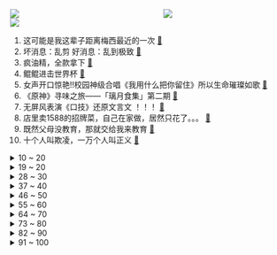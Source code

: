 <div >
	<a style="float:left;width:55%;" href = "https://github.com/anuraghazra/github-readme-stats">
	 <img src = "https://github-readme-stats.vercel.app/api?username=iuuuuuaena&theme=buefy&show_icons=true"/>
	</a>
	<a  style="float:right;width:45%" href = "https://github.com/anuraghazra/github-readme-stats">
	 <img  src="https://github-readme-stats.vercel.app/api/top-langs/?username=anuraghazra&layout=compact"/>
	</a>
	</div>

[![](https://img.shields.io/badge/jxd-@jxdgogogo.xyz-yellowgreen.svg)](https://www.jxdgogogo.xyz)<br>
1. 这可能是我这辈子距离梅西最近的一次 [:link:](//www.bilibili.com/video/BV1qR4y1o7WW) <br>
2. 坏消息：乱剪  好消息：乱到极致 [:link:](//www.bilibili.com/video/BV1N8411777V) <br>
3. 疯油精，全款拿下 [:link:](//www.bilibili.com/video/BV1ZM411r7n7) <br>
4. 鲲鲲进击世界杯 [:link:](//www.bilibili.com/video/BV1ng411v7ZM) <br>
5. 女声开口惊艳!!校园神级合唱《我用什么把你留住》所以生命璀璨如歌 [:link:](//www.bilibili.com/video/BV1fe4y1p7Co) <br>
6. 《原神》寻味之旅——「璃月食集」第二期 [:link:](//www.bilibili.com/video/BV19M411r7K9) <br>
7. 无屏风表演《口技》还原文言文 ！！！ [:link:](//www.bilibili.com/video/BV1JD4y1e7Q4) <br>
8. 店里卖1588的招牌菜，自己在家做，居然只花了。。。 [:link:](//www.bilibili.com/video/BV17M411r7Sc) <br>
9. 既然父母没教育，那就交给我来教育 [:link:](//www.bilibili.com/video/BV1214y1J7TJ) <br>
10. 十个人叫欺凌，一万个人叫正义 [:link:](//www.bilibili.com/video/BV1Hg411q7He) <br>
<details>
<summary>10 ~ 20</summary>

11. （路见不平三部曲）三  有其子必有其父 [:link:](//www.bilibili.com/video/BV1QD4y1s7AM) <br>
12. 百万粉丝美食UP主开什么车？王师傅和小毛毛座驾曝光！ [:link:](//www.bilibili.com/video/BV11R4y1o7c1) <br>
13. 《那个我未曾上手 但却无比熟悉的游戏》 [:link:](//www.bilibili.com/video/BV1Wv4y127Ax) <br>
14. 「世界的名字」——布洛妮娅「真理之律者」角色预告 [:link:](//www.bilibili.com/video/BV1r841177nX) <br>
15. 米 津 玄 师 被 创 飞 [:link:](//www.bilibili.com/video/BV1Te4y1p7Tw) <br>
16. 苟且偷生 [:link:](//www.bilibili.com/video/BV1nY411o7Up) <br>
17. 本来挺喜欢阿文的 [:link:](//www.bilibili.com/video/BV1gM411r7Vv) <br>
18. 许嵩 你还我冠军！ [:link:](//www.bilibili.com/video/BV1fG4y1R73L) <br>
19. 一个小女孩不慎食用了96颗大麻软糖，这是她的大脑发生的变化 [:link:](//www.bilibili.com/video/BV1fg411v7fL) <br>
</details>
<details>
<summary>19 ~ 20</summary>

20. 太惊艳了！终于见到真正的四水归堂了，场景真的太美了，佩服古人的智慧 [:link:](//www.bilibili.com/video/BV1eR4y1o7zf) <br>
21. 看看大学生如何生活 [:link:](//www.bilibili.com/video/BV1Eg411p7iK) <br>
22. 输给日本后，德国球迷的愤怒 [:link:](//www.bilibili.com/video/BV1fW4y1W7gb) <br>
23. 【时代少年团】《光环中的少年——“象限”》（上） [:link:](//www.bilibili.com/video/BV1544y1X777) <br>
24. 中老年高校直播间.... [:link:](//www.bilibili.com/video/BV1BW4y1x7Wh) <br>
25. 我管不住我的嘴#胡说八道 #精神状态 [:link:](//www.bilibili.com/video/BV1S24y1y75U) <br>
26. 羊村（1） [:link:](//www.bilibili.com/video/BV1Xt4y1N73i) <br>
27. “八十年前的话，现在听起来多么讽刺” [:link:](//www.bilibili.com/video/BV17W4y1W7Rs) <br>
28. 中式rap [:link:](//www.bilibili.com/video/BV1mW4y1W7XH) <br>
</details>
<details>
<summary>28 ~ 30</summary>

29. 十年前被骂惨，它们真的是烂剧吗？ [:link:](//www.bilibili.com/video/BV1dY411R7Li) <br>
30. 前排同学做操vs后排同学做操 [:link:](//www.bilibili.com/video/BV1S24y1y7Xu) <br>
31. 你 先 开 的！【Theshy的奇妙冒险04】 [:link:](//www.bilibili.com/video/BV1gD4y1x7zJ) <br>
32. “这是有多么热爱足球呀，一张口就是满分作文！” [:link:](//www.bilibili.com/video/BV1SG4y1V7jz) <br>
33. 为了揭开学校网红奶茶店员口罩下的面目，还撕烂一件衣服 [:link:](//www.bilibili.com/video/BV1Jv4y1272T) <br>
34. 【南天门计划】“本片内容，纯属科幻。” [:link:](//www.bilibili.com/video/BV1CG4y147MM) <br>
35. 首次回应！网传“圆通之子”是真的吗？500w粉能女装吗？ [:link:](//www.bilibili.com/video/BV1i44y1X7Ps) <br>
36. 活活笑死，年度最离谱骂战！汪小菲｜大S｜张兰｜小S [:link:](//www.bilibili.com/video/BV1314y1p7rF) <br>
37. 笑吐了！这期真的土到飙泪！！！ [:link:](//www.bilibili.com/video/BV15G4y1d7Cy) <br>
</details>
<details>
<summary>37 ~ 40</summary>

38. 卡塔尔世界杯开幕式上的残障男孩 [:link:](//www.bilibili.com/video/BV17P4y1R7H7) <br>
39. 男友在你面前VS男友在闺蜜面前 [:link:](//www.bilibili.com/video/BV1Q44y1X7hb) <br>
40. “你看，这世界开满了花。” [:link:](//www.bilibili.com/video/BV188411777x) <br>
41. 终于来了今天。世界杯日本vs德国。交给我们日本吧。 [:link:](//www.bilibili.com/video/BV1J3411f74M) <br>
42. 你们能面对这么多领导吗？ [:link:](//www.bilibili.com/video/BV1PK411o7Kh) <br>
43. 终于说服小霉猫跳这个舞了 [:link:](//www.bilibili.com/video/BV13G4y1d7N8) <br>
44. 你们猜猜我家隔壁住了谁 [:link:](//www.bilibili.com/video/BV1xD4y1s7Td) <br>
45. 《李信四周年生日与反甲宣传片》（剧场版） [:link:](//www.bilibili.com/video/BV13R4y1o71j) <br>
46. 爱没有捷径 [:link:](//www.bilibili.com/video/BV1CM411C7Uy) <br>
</details>
<details>
<summary>46 ~ 50</summary>

47. 破案了，回“6”的原因找到了 [:link:](//www.bilibili.com/video/BV1n24y1C7tG) <br>
48. 知道自己火了后 卡塔尔小王子为国内网友录制了一条视频 [:link:](//www.bilibili.com/video/BV1Pv4y12779) <br>
49. 妈传菜是什么梗【梗指南】 [:link:](//www.bilibili.com/video/BV1EM411r7Rv) <br>
50. 小狗这次的选择很坚定！ [:link:](//www.bilibili.com/video/BV1jd4y1t7q7) <br>
51. 越杀369：你3级就越我防御塔的啊？真的假的？啊！！ [:link:](//www.bilibili.com/video/BV17P4y1R7Sx) <br>
52. 国足：最终还是我一个人扛下了所有 [:link:](//www.bilibili.com/video/BV1U24y117fq) <br>
53. 【罗翔】倒卖三星堆文物该怎么判？ [:link:](//www.bilibili.com/video/BV1ie4y1p792) <br>
54. 卡塔尔：我球技不行，但我历史可好了 [:link:](//www.bilibili.com/video/BV1c3411f7mN) <br>
55. 恋爱脑真下头 [:link:](//www.bilibili.com/video/BV1vM411C7yq) <br>
</details>
<details>
<summary>55 ~ 60</summary>

56. 【花小烙】为什么压力一大，你的身体就很容易出现各种问题？ [:link:](//www.bilibili.com/video/BV1oG4y1R7Mp) <br>
57. 俄罗斯派对的片段 [:link:](//www.bilibili.com/video/BV1V44y1X7tj) <br>
58. 什么？“中国队”居然也参加世界杯了？ [:link:](//www.bilibili.com/video/BV1re4y1s7Ao) <br>
59. 暴 雪 现 状 [:link:](//www.bilibili.com/video/BV1TP411u735) <br>
60. 我发音不标准，你看字幕就好！ [:link:](//www.bilibili.com/video/BV1PP411u7Jm) <br>
61. 阿根廷大战沙特 我跟女朋友决定各支持一方！ [:link:](//www.bilibili.com/video/BV1Q14y1J7Gh) <br>
62. 【医学博士】酸奶助消化，误导了我们几十年... I 酸奶挑选攻略 [:link:](//www.bilibili.com/video/BV1mK411d7EE) <br>
63. 【同人动画】儿童迪迦12：奈克瑟斯登场！！！！ [:link:](//www.bilibili.com/video/BV1rG4y1V7Fq) <br>
64. 延吉.震海贝烤贝 厨子探店¥1？19 [:link:](//www.bilibili.com/video/BV1yK411d7XD) <br>
</details>
<details>
<summary>64 ~ 70</summary>

65. up的心情实在难以支撑起一个标题 [:link:](//www.bilibili.com/video/BV1U24y1y7Ey) <br>
66. 如此敏感 [:link:](//www.bilibili.com/video/BV1X14y1J72p) <br>
67. 海绵宝宝迎来生命最后一天，一到太阳落山身体就会爆炸！ [:link:](//www.bilibili.com/video/BV1Q24y1y7C2) <br>
68. 这么可爱的坤坤壁纸是怎么做的？ [:link:](//www.bilibili.com/video/BV1UR4y1o7r5) <br>
69. 你们搁这儿套娃呢？ [:link:](//www.bilibili.com/video/BV1NK411d7rb) <br>
70. 呆在家的第196个小时，精神状态佳 [:link:](//www.bilibili.com/video/BV1g84y1C7Bz) <br>
71. 当我第八次尝试rap [:link:](//www.bilibili.com/video/BV1EP411g7sx) <br>
72. 毛肚本来的样子。这是一顿有味道的火锅！！ [:link:](//www.bilibili.com/video/BV1yv4y117Sf) <br>
73. [菊草TOON] 被兽人奴隶抓住之前的贵族 [:link:](//www.bilibili.com/video/BV1424y117nE) <br>
</details>
<details>
<summary>73 ~ 80</summary>

74. 《功能型饮料》 [:link:](//www.bilibili.com/video/BV1ig411i7PZ) <br>
75. 一支普通的马克笔，就足以让人治愈！ [:link:](//www.bilibili.com/video/BV1Q24y1y74u) <br>
76. 现偶不是他的舒适区，是他的统治区 [:link:](//www.bilibili.com/video/BV1Gd4y1t7dD) <br>
77. 我妈是懂秋游的 [:link:](//www.bilibili.com/video/BV1X3411f7cU) <br>
78. 世界杯球场只有VIP长廊能喝酒？感受一下土豪观赛体验【巢巢Vlog】 [:link:](//www.bilibili.com/video/BV18R4y1o7Yz) <br>
79. 皇上：臣妾厉不厉害！！！ [:link:](//www.bilibili.com/video/BV1D14y1H76Q) <br>
80. 卡琳娜大型玩火现场！内含想删社死镜头，学会的第一个谐音梗竟是“紫腚大火”？ [:link:](//www.bilibili.com/video/BV1hM411r7Z5) <br>
81. 打飞的来看世界杯啦！亲眼看到第一个进球！ [:link:](//www.bilibili.com/video/BV1sM411C7w4) <br>
82. 卡塔尔世界杯禁酒？不存在的 [:link:](//www.bilibili.com/video/BV1tM411r7vG) <br>
</details>
<details>
<summary>82 ~ 90</summary>

83. 是牛全责！ [:link:](//www.bilibili.com/video/BV1U841177Vz) <br>
84. 谁让你这么剪的？该死的丝滑感，闪了我的老腰！ [:link:](//www.bilibili.com/video/BV1R84y1C7f6) <br>
85. 后来才知道，85版的济公说的都是真的 [:link:](//www.bilibili.com/video/BV1kM411C7sf) <br>
86. 卡塔尔世界杯唯一一个在赛场上奔跑的中国人 [:link:](//www.bilibili.com/video/BV14G4y1V7Rb) <br>
87. 【纳西妲】穷开心 [:link:](//www.bilibili.com/video/BV1cv4y127aR) <br>
88. “仅此四十六分四十秒，究竟怎样的结局才能配上这一路颠沛流离” [:link:](//www.bilibili.com/video/BV1q44y1X7rj) <br>
89. 【4K】这就是我们如此热爱世界杯的原因 [:link:](//www.bilibili.com/video/BV1324y117QK) <br>
90. 吵架时的正确做法，速速收藏！ [:link:](//www.bilibili.com/video/BV1s44y1X7Ly) <br>
91. 孩子召唤术 [:link:](//www.bilibili.com/video/BV1B24y1174C) <br>
</details>
<details>
<summary>91 ~ 100</summary>

92. 【时长3小时】世界上最好听的50粤语歌曲，值得你单曲循环的50首宝藏粤语歌曲！ [:link:](//www.bilibili.com/video/BV1tv4y127ZC) <br>
93. 对美国女友讲一整天的英国口音，并嘲笑她的英语不正宗…... [:link:](//www.bilibili.com/video/BV1ER4y1o7nR) <br>
94. 满级人类！今天你进化了吗？满级电报员！ [:link:](//www.bilibili.com/video/BV17d4y187MU) <br>
95. 深夜应该没人看见这条动态吧[tv_大佬]这个是正在做的宝可梦实况里的一个小片段hhh我一边剪辑一边在想：[tv_流泪]我不是录实况的天才，但我一定是剪辑… [:link:](//www.bilibili.com/video/BV1AY411Z7NW) <br>
96. 这设计师脑洞是真大啊！ [:link:](//www.bilibili.com/video/BV1ig411i7e4) <br>
97. 很不喜欢一句话“喜欢小众就得遭受异样眼光” [:link:](//www.bilibili.com/video/BV1BD4y1s7YJ) <br>
98. 捡到一本荣誉证书竟然写的是我的名字 [:link:](//www.bilibili.com/video/BV1h3411f7Lt) <br>
99. 关服在即，但失眠的恐怕不只有国服星际玩家！【DogCraft56】 [:link:](//www.bilibili.com/video/BV1wP411u7QK) <br>
100. 羽毛球比赛之裁判判罚规则整理，希望对羽毛球爱好者有所帮助。 [:link:](//www.bilibili.com/video/BV1ED4y1e74Z) <br>
</details>
